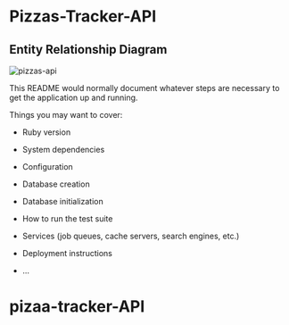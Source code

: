 # Pizzas-Tracker-API

## Entity Relationship Diagram
![pizzas-api](https://user-images.githubusercontent.com/99965020/226153770-d3201988-c3e1-49bf-8a1f-acbe4180c3ee.png)

This README would normally document whatever steps are necessary to get the
application up and running.

Things you may want to cover:

* Ruby version

* System dependencies

* Configuration

* Database creation

* Database initialization

* How to run the test suite

* Services (job queues, cache servers, search engines, etc.)

* Deployment instructions

* ...
# pizaa-tracker-API
